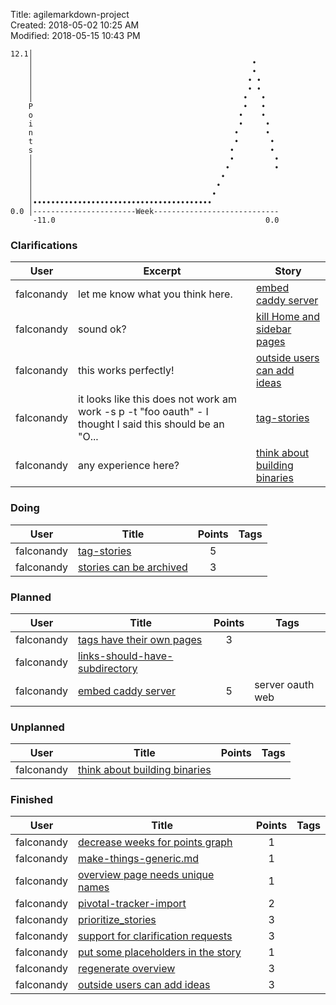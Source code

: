 Title: agilemarkdown-project  
Created: 2018-05-02 10:25 AM  
Modified: 2018-05-15 10:43 PM  

```
12.1│                                                       
    │                                                 •     
    │                                                 •     
    │                                                • •    
    │                                                • •    
    │                                               •   •   
    P                                               •   •   
    o                                              •    •   
    i                                              •     •  
    n                                             •      •  
    t                                             •       • 
    s                                            •        • 
    │                                            •         •
    │                                           •          •
    │                                          •            
    │                                         •             
    │                                        •              
    │••••••••••••••••••••••••••••••••••••••••               
0.0 │-----------------------Week----------------------------
     -11.0                                               0.0

```
### Clarifications
 User | Excerpt | Story 
---|---|---
 falconandy | let me know what you think here. | [embed caddy server](embed-caddy-server) 
 falconandy | sound ok? | [kill Home and sidebar pages](kill-Home-and-sidebar-pages) 
 falconandy | this works perfectly! | [outside users can add ideas](outside-users-can-add-ideas) 
 falconandy | it looks like this does not work am work -s p -t "foo oauth" - I thought I said this should be an "O... | [tag-stories](tag-stories) 
 falconandy | any experience here? | [think about building binaries](think-about-building-binaries) 

### Doing
 User | Title | Points | Tags 
---|---|:---:|---
 falconandy | [tag-stories](tag-stories) | 5 | 
 falconandy | [stories can be archived](stories-can-be-archived) | 3 | 

### Planned
 User | Title | Points | Tags 
---|---|:---:|---
 falconandy | [tags have their own pages](tags-have-their-own-pages) | 3 | 
 falconandy | [links-should-have-subdirectory](links-should-have-subdirectory) |  | 
 falconandy | [embed caddy server](embed-caddy-server) | 5 | server oauth web

### Unplanned
 User | Title | Points | Tags 
---|---|:---:|---
 falconandy | [think about building binaries](think-about-building-binaries) |  | 

### Finished
 User | Title | Points | Tags 
---|---|:---:|---
 falconandy | [decrease weeks for points graph](decrease-weeks-for-points-graph) | 1 | 
 falconandy | [make-things-generic.md](make-things-generic.md) | 1 | 
 falconandy | [overview page needs unique names](overview-page-needs-unique-names) | 1 | 
 falconandy | [pivotal-tracker-import](pivotal-tracker-import) | 2 | 
 falconandy | [prioritize_stories](prioritize-stories) | 3 | 
 falconandy | [support for clarification requests](send-comments-to-users) | 3 | 
 falconandy | [put some placeholders in the story](put-some-placeholders-in-the-story) | 1 | 
 falconandy | [regenerate overview](regenerate-overview) | 3 | 
 falconandy | [outside users can add ideas](outside-users-can-add-ideas) | 3 | 
